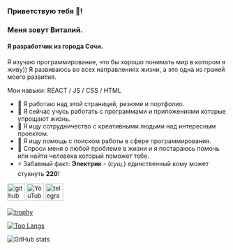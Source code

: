 ### Приветствую тебя 👋!
### Меня зовут Виталий.

#### Я разработчик из города Сочи. 
 Я изучаю программирование, что бы хорошо понимать мир в котором я живу))
 Я развиваюсь во всех направлениях жизни, а это одна из граней моего развития.

Мои навыки:  REACT / JS / CSS / HTML

- 🔭 Я работаю над этой страницей, резюме и портфолио. 
- 🌱 Я сейчас учусь работать с программами и приложениями которые упрощают жизнь. 
- 👯 Я ищу сотрудничество с креативными людьми над интересным проектом. 
- 🤔 Я ищу помощь с поиском работы в сфере программирования. 
- 💬 Спроси меня о любой проблеме в жизни и я постараюсь помочь или найти человека который поможет тебе. 
- ⚡ Забавный факт: **Электрик** - (*сущ*.) единственный кому может стукнуть **220**! 


[<img src='https://cdn.jsdelivr.net/npm/simple-icons@3.0.1/icons/github.svg' alt='github' height='40'>](https://github.com/Vitaliy375)  [<img src='https://cdn.jsdelivr.net/npm/simple-icons@3.0.1/icons/youtube.svg' alt='YouTube' height='40'>](https://www.youtube.com/channel/https://www.youtube.com/channel/UCQfj3iEz7d93tdi11KgFhuQ)  [<img src='https://cdn.jsdelivr.net/npm/simple-icons@3.0.1/icons/telegram.svg' alt='telegram' height='40'>](https://t.me/Vitaliy375)  

[![trophy](https://github-profile-trophy.vercel.app/?username=Vitaliy375)](https://github.com/ryo-ma/github-profile-trophy)

[![Top Langs](https://github-readme-stats.vercel.app/api/top-langs/?username=Vitaliy375)](https://github.com/anuraghazra/github-readme-stats)

![GitHub stats](https://github-readme-stats.vercel.app/api?username=Vitaliy375&show_icons=true)  













